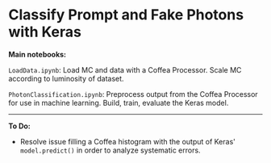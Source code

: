 # Classify Prompt and Fake Photons with Keras
**Main notebooks:**

`LoadData.ipynb`: Load MC and data with a Coffea Processor. Scale MC according to luminosity of dataset.

`PhotonClassification.ipynb`: Preprocess output from the Coffea Processor for use in machine learning. Build, train, evaluate the Keras model.

---

**To Do:**

* Resolve issue filling a Coffea histogram with the output of Keras' `model.predict()` in order to analyze systematic errors.
